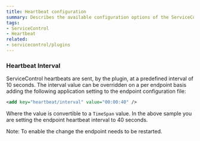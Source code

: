 ```yaml
---
title: Heartbeat configuration
summary: Describes the available configuration options of the ServiceControl Heartbeat plugins
tags:
- ServiceControl
- Heartbeat
related:
- servicecontrol/plugins
---
```


### Heartbeat Interval

ServiceControl heartbeats are sent, by the plugin, at a predefined interval of 10 seconds. The interval value can be overridden on a per endpoint basis adding the following application setting to the endpoint configuration file:

```xml
<add key="heartbeat/interval" value="00:00:40" />
```

Where the value is convertible to a `TimeSpan` value. In the above sample you are setting the endpoint heartbeat interval to 40 seconds.

Note: To enable the change the endpoint needs to be restarted.
